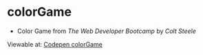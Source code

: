 # colorGame

* Color Game from *The Web Developer Bootcamp* by *Colt Steele*

Viewable at: [Codepen colorGame](https://codepen.io/FreeFly/pen/jKRVQp)
